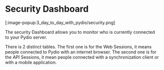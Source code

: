 # Security Dashboard #

[:image-popup:3_day_to_day_with_pydio/security.png]

The security Dashboard allows you to monitor who is currently connected to your Pydio server.

There is 2 distinct tables.
The first one is for the Web Sessions, it means people connected to Pydio with an internet browser.
The second one is for the API Sessions, it mean people connected with a synchronization client or with a mobile application.
